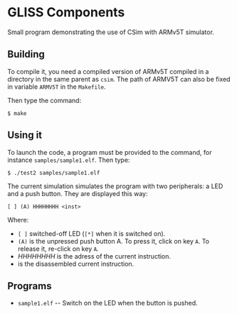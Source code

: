 # GLISS Components

Small program demonstrating the use of CSim with ARMv5T simulator.

## Building

To compile it, you need a compiled version of ARMv5T compiled in a directory in the same parent as `csim`. The path of ARMV5T can also be fixed in variable `ARMV5T` in the `Makefile`.

Then type the command:

	$ make


## Using it

To launch the code, a program must be provided to the command, for instance `samples/sample1.elf`. Then type:

	$ ./test2 samples/sample1.elf

The current simulation simulates the program with two peripherals: a LED and a push button. They are displayed this way:

	[ ] (A) HHHHHHHH <inst>

Where:

* `[ ]` switched-off LED (`[*]` when it is switched on).
* `(A)` is the unpressed push button A. To press it, click on key `A`. To release it, re-click on key `A`.
* _HHHHHHHH_ is the adress of the current instruction.
* _<inst>_ is the disassembled current instruction.


## Programs

* `sample1.elf` -- Switch on the LED when the button is pushed.

